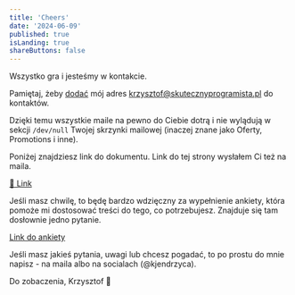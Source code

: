 ```yaml
---
title: 'Cheers'
date: '2024-06-09'
published: true
isLanding: true
shareButtons: false
---
```


Wszystko gra i jesteśmy w kontakcie.

Pamiętaj, żeby [dodać](/dodaj-mnie/) mój adres krzysztof@skutecznyprogramista.pl do kontaktów.

Dzięki temu wszystkie maile na pewno do Ciebie dotrą i nie wylądują w sekcji <code>/dev/null</code> Twojej skrzynki mailowej (inaczej znane jako Oferty, Promotions i inne).

Poniżej znajdziesz link do dokumentu. Link do tej strony wysłałem Ci też na maila.

[🔗 Link](https://kjendrzyca.notion.site/Zacznij-dowozi-zadania-w-czasie-kr-tszym-o-po-ow-8073e7f6a8b44bcf8168ea178fed5901)

Jeśli masz chwilę, to będę bardzo wdzięczny za wypełnienie ankiety, która pomoże mi dostosować treści do tego, co potrzebujesz.
Znajduje się tam dosłownie jedno pytanie.

[Link do ankiety](/spwz-ankieta/)

Jeśli masz jakieś pytania, uwagi lub chcesz pogadać, to po prostu do mnie napisz - na maila albo na socialach (@kjendrzyca).

Do zobaczenia, Krzysztof 🖖
